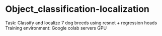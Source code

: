 # Object_classification-localization
Task: Classify and localize 7 dog breeds using resnet  + regression heads
Training environment: Google colab servers GPU 
